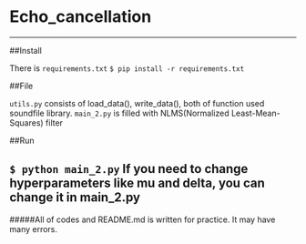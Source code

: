 # Echo_cancellation
------------
##Install

There is `requirements.txt`
`$ pip install -r requirements.txt`

##File

`utils.py` consists of load_data(), write_data(), both of function used soundfile library.
`main_2.py` is filled with NLMS(Normalized Least-Mean-Squares) filter

##Run

`$ python main_2.py`
If you need to change hyperparameters like mu and delta, you can change it in main_2.py
------------
#####All of codes and README.md is written for practice. It may have many errors.

